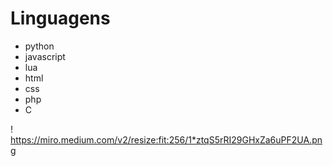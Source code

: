# Linguagens

* python 
* javascript 
* lua 
* html 
* css 
* php 
* C


! https://miro.medium.com/v2/resize:fit:256/1*ztqS5rRI29GHxZa6uPF2UA.png
